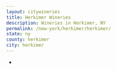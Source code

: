 ```yaml
---
layout: citywineries
title: Herkimer Wineries
description: Wineries in Herkimer, NY
permalink: /new-york/herkimer/herkimer/
state: ny
county: herkimer
city: herkimer
---
```

-
